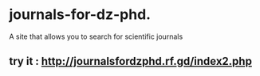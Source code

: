 # journals-for-dz-phd.
A site that allows you to search for scientific journals


## try it : http://journalsfordzphd.rf.gd/index2.php
